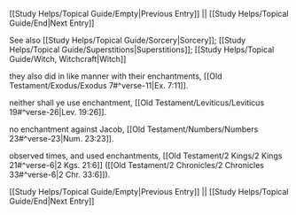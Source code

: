 [[Study Helps/Topical Guide/Empty|Previous Entry]]  ||  [[Study Helps/Topical Guide/End|Next Entry]]

 See also [[Study Helps/Topical Guide/Sorcery|Sorcery]]; [[Study Helps/Topical Guide/Superstitions|Superstitions]]; [[Study Helps/Topical Guide/Witch, Witchcraft|Witch]]

 they also did in like manner with their enchantments, [[Old Testament/Exodus/Exodus 7#^verse-11|Ex. 7:11]].

 neither shall ye use enchantment, [[Old Testament/Leviticus/Leviticus 19#^verse-26|Lev. 19:26]].

 no enchantment against Jacob, [[Old Testament/Numbers/Numbers 23#^verse-23|Num. 23:23]].

 observed times, and used enchantments, [[Old Testament/2 Kings/2 Kings 21#^verse-6|2 Kgs. 21:6]] ([[Old Testament/2 Chronicles/2 Chronicles 33#^verse-6|2 Chr. 33:6]]).

[[Study Helps/Topical Guide/Empty|Previous Entry]]  ||  [[Study Helps/Topical Guide/End|Next Entry]]